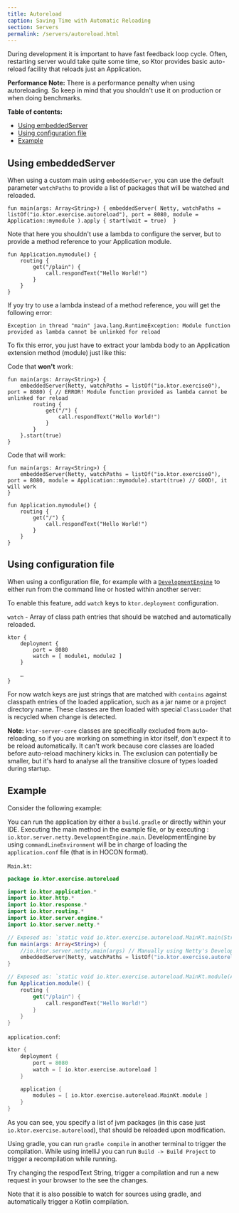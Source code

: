 ```yaml
---
title: Autoreload
caption: Saving Time with Automatic Reloading  
section: Servers
permalink: /servers/autoreload.html
---
```


During development it is important to have fast feedback loop cycle. 
Often, restarting server would take quite some time, so Ktor provides basic auto-reload facility that
reloads just an Application.

**Performance Note:** There is a performance penalty when using autoreloading. So keep in mind that you shouldn't use
it on production or when doing benchmarks.

**Table of contents:**

* [Using embeddedServer](#embedded-server)
* [Using configuration file](#configuration-file)
* [Example](#example)

<a id="embedded-server"></a>
## Using embeddedServer

When using a custom main using `embeddedServer`, you can use the default parameter `watchPaths` to provide
a list of packages that will be watched and reloaded.

`fun main(args: Array<String>) {
    embeddedServer(
        Netty,
        watchPaths = listOf("io.ktor.exercise.autoreload"),
        port = 8080,
        module = Application::mymodule
    ).apply { start(wait = true) 
}`

Note that here you shouldn't use a lambda to configure the server, but to provide a method reference to your
Application module.

```
fun Application.mymodule() {
    routing {
        get("/plain") {
            call.respondText("Hello World!")
        }
    }
}
```

If yoy try to use a lambda instead of a method reference, you will get the following error:
```
Exception in thread "main" java.lang.RuntimeException: Module function provided as lambda cannot be unlinked for reload
```

To fix this error, you just have to extract your lambda body to an Application extension method (module) just like this:

Code that **won't** work:
```
fun main(args: Array<String>) {
    embeddedServer(Netty, watchPaths = listOf("io.ktor.exercise0"), port = 8080) { // ERROR! Module function provided as lambda cannot be unlinked for reload
        routing {
            get("/") {
                call.respondText("Hello World!")
            }
        }
    }.start(true)
}
```

Code that will work:
```
fun main(args: Array<String>) {
    embeddedServer(Netty, watchPaths = listOf("io.ktor.exercise0"), port = 8080, module = Application::mymodule).start(true) // GOOD!, it will work
}

fun Application.mymodule() {
    routing {
        get("/") {
            call.respondText("Hello World!")
        }
    }
}
```

<a id="configuration-file"></a>
## Using configuration file

When using a configuration file, for example with a [`DevelopmentEngine`](/servers/engine.html) to either run
from the command line or hosted within another server: 

To enable this feature, add `watch` keys to `ktor.deployment` configuration. 

`watch` - Array of class path entries that should be watched and automatically reloaded.

```
ktor {
    deployment {
        port = 8080
        watch = [ module1, module2 ]
    }
    
    …
}
```

For now watch keys are just strings that are matched with `contains` against classpath entries of the loaded 
application, such as a jar name or a project directory name. 
These classes are then loaded with special `ClassLoader` that is recycled when change is detected.

**Note:** `ktor-server-core` classes are specifically excluded from auto-reloading, so if you are working on something in ktor itself, 
don't expect it to be reload automatically. It can't work because core classes are loaded before auto-reload machinery kicks in. 
The exclusion can potentially be smaller, but it's hard to analyse all the transitive closure of types loaded during
startup.

<a id="example"></a>
## Example

Consider the following example:

You can run the application by either a `build.gradle` or directly within your IDE.
Executing the main method in the example file, or by executing : `io.ktor.server.netty.DevelopmentEngine.main`.
DevelopmentEngine by using `commandLineEnvironment` will be in charge of loading the `application.conf` file (that is in HOCON format).

`Main.kt`:
```kotlin
package io.ktor.exercise.autoreload

import io.ktor.application.*
import io.ktor.http.*
import io.ktor.response.*
import io.ktor.routing.*
import io.ktor.server.engine.*
import io.ktor.server.netty.*

// Exposed as: `static void io.ktor.exercise.autoreload.MainKt.main(String[] args)`
fun main(args: Array<String>) {
    //io.ktor.server.netty.main(args) // Manually using Netty's DevelopmentEngine
    embeddedServer(Netty, watchPaths = listOf("io.ktor.exercise.autoreload"), port = 8080, module = Application::module).apply { start(wait = true) 
}

// Exposed as: `static void io.ktor.exercise.autoreload.MainKt.module(Application receiver)`
fun Application.module() {
    routing {
        get("/plain") {
            call.respondText("Hello World!")
        }
    }
}
```

`application.conf`:
```kotlin
ktor {
    deployment {
        port = 8080
        watch = [ io.ktor.exercise.autoreload ]
    }

    application {
        modules = [ io.ktor.exercise.autoreload.MainKt.module ]
    }
}
```

As you can see, you specify a list of jvm packages (in this case just `io.ktor.exercise.autoreload`), that should
be reloaded upon modification.

Using gradle, you can run `gradle compile` in another terminal to trigger the compilation.
While using intelliJ you can run `Build -> Build Project` to trigger a recompilation while running.

Try changing the respodText String, trigger a compilation and run a new request in your browser to the see the changes.

Note that it is also possible to watch for sources using gradle, and automatically trigger a Kotlin compilation. 
